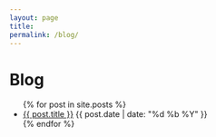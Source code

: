```yaml
---
layout: page
title: 
permalink: /blog/
---
```

<h1 class="section-title">Blog</h1>

<ul class="post-list timeline">
  {% for post in site.posts %}
    <li>
      <div class="post-card">
        <a class="post-link" href="{{ post.url | relative_url }}">{{ post.title }}</a>
        <span class="post-meta">{{ post.date | date: "%d %b %Y" }}</span>
      </div>
    </li>
  {% endfor %}
</ul>
